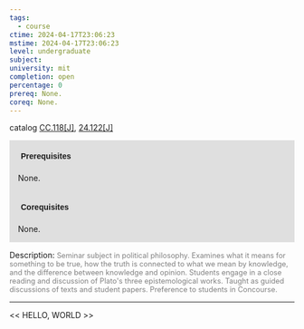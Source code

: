 ```yaml
---
tags:
  - course
ctime: 2024-04-17T23:06:23
mstime: 2024-04-17T23:06:23
level: undergraduate
subject: 
university: mit
completion: open
percentage: 0
prereq: None.
coreq: None.
---
```


catalog [CC.118[J]](http://student.mit.edu/catalog/mCCa.html#CC.118), [24.122[J]](http://student.mit.edu/catalog/m24a.html#24.122)

<span style="display: block; padding: 15px; background-color: rgb(100, 100, 100, 0.2);"><font id="m_prereq156_0" style="display: block; font-family: Arial, sans-serif; font-weight: bold; padding: 5px">Prerequisites</font><br><span id="prereq156_0">None.</span></span>
<span style="display: block; padding: 15px; background-color: rgb(100, 100, 100, 0.2);"><font id="m_coreq156_0" style="display: block; font-family: Arial, sans-serif; font-weight: bold; padding: 5px">Corequisites</font><br><span id="coreq156_0">None.</span></span>

<font style="">Description:</font>
<font style="color: grey; font-size: 0.8rem;">Seminar subject in political philosophy. Examines what it means for something to be true, how the truth is connected to what we mean by knowledge, and the difference between knowledge and opinion. Students engage in a close reading and discussion of Plato's three epistemological works. Taught as guided discussions of texts and student papers. Preference to students in Concourse.</font>



---

<< HELLO, WORLD >>
